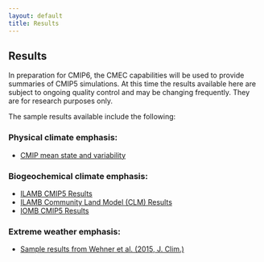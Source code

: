 ```yaml
---
layout: default
title: Results
---
```


## Results

In preparation for CMIP6, the CMEC capabilities will be used to provide summaries of CMIP5 simulations. At this time the results available here are subject to ongoing quality control and may be changing frequently. They are for research purposes only.

The sample results available include the following:

### Physical climate emphasis:

* [CMIP mean state and variability](https://pcmdi.llnl.gov/research/metrics "CMIP mean state and variability")



### Biogeochemical climate emphasis:

* [ILAMB CMIP5 Results](https://www.ilamb.org/CMIP5/esmHistorical "ILAMB CMIP5 Results")
* [ILAMB Community Land Model (CLM) Results](https://www.ilamb.org/CLM "ILAMB CLM Results")
* [IOMB CMIP5 Results](https://wwww.ilamb.org/IOMB/ "IOMB POP Results")

### Extreme weather emphasis:

* [Sample results from Wehner et al. (2015, J. Clim.)](teca_wehner_results.html "Sample results from Wehner et al. (2015, J. Clim.)")
